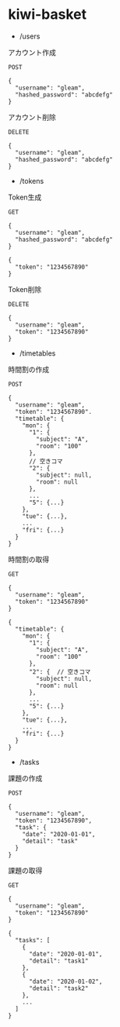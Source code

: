 # kiwi-basket

- /users

アカウント作成

`POST`
```
{
  "username": "gleam",
  "hashed_password": "abcdefg"
}
```

アカウント削除

`DELETE`
```
{
  "username": "gleam",
  "hashed_password": "abcdefg"
}
```


- /tokens

Token生成

`GET`
```
{
  "username": "gleam",
  "hashed_password": "abcdefg"
}
```
```
{
  "token": "1234567890"
}
```

Token削除

`DELETE`
```
{  
  "username": "gleam",
  "token": "1234567890"
}
```

- /timetables

時間割の作成

`POST`
```
{
  "username": "gleam",
  "token": "1234567890".
  "timetable": {
    "mon": {
      "1": {
        "subject": "A",
        "room": "100"
      },
      // 空きコマ
      "2": {
        "subject": null,
        "room": null
      },
      ...
      "5": {...}
    },
    "tue": {...},
    ...
    "fri": {...}
  }
}
```

時間割の取得

`GET`
```
{  
  "username": "gleam",
  "token": "1234567890"
}
```
```
{
  "timetable": {
    "mon": {
      "1": {
        "subject": "A",
        "room": "100"
      },
      "2": {  // 空きコマ
        "subject": null,
        "room": null
      },
      ...
      "5": {...}
    },
    "tue": {...},
    ...
    "fri": {...}
  }
}
```

- /tasks

課題の作成

`POST`
```
{
  "username": "gleam",
  "token": "1234567890",
  "task": {
    "date": "2020-01-01",
    "detail": "task"
  }
}
```

課題の取得

`GET`
```
{
  "username": "gleam",
  "token": "1234567890"
}
```
```
{
  "tasks": [
    {
      "date": "2020-01-01",
      "detail": "task1"
    },
    {
      "date": "2020-01-02",
      "detail": "task2"
    },
    ...
  ]
}
```
